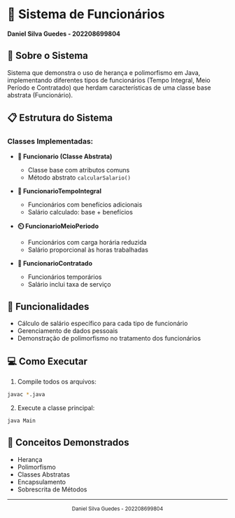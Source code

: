 # 👥 Sistema de Funcionários

**Daniel Silva Guedes - 202208699804**

## 🚀 Sobre o Sistema

Sistema que demonstra o uso de herança e polimorfismo em Java, implementando diferentes tipos de funcionários (Tempo Integral, Meio Período e Contratado) que herdam características de uma classe base abstrata (Funcionário).

## 📋 Estrutura do Sistema

### Classes Implementadas:

- **📑 Funcionario (Classe Abstrata)**
  - Classe base com atributos comuns
  - Método abstrato `calcularSalario()`

- **💼 FuncionarioTempoIntegral**
  - Funcionários com benefícios adicionais
  - Salário calculado: base + benefícios

- **⏲️ FuncionarioMeioPeriodo**
  - Funcionários com carga horária reduzida
  - Salário proporcional às horas trabalhadas

- **📝 FuncionarioContratado**
  - Funcionários temporários
  - Salário inclui taxa de serviço

## 🔧 Funcionalidades

- Cálculo de salário específico para cada tipo de funcionário
- Gerenciamento de dados pessoais
- Demonstração de polimorfismo no tratamento dos funcionários

## 💻 Como Executar

1. Compile todos os arquivos:
```bash
javac *.java
```

2. Execute a classe principal:
```bash
java Main
```

## 🎯 Conceitos Demonstrados

- Herança
- Polimorfismo
- Classes Abstratas
- Encapsulamento
- Sobrescrita de Métodos

---

<div align="center">
  <sub>Daniel Silva Guedes - 202208699804</sub>
</div> 